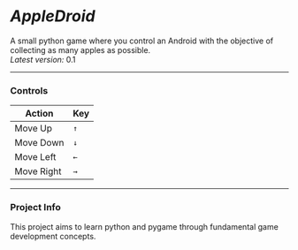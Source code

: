 # ***AppleDroid***
A small python game where you control an Android with the objective of collecting as many apples as possible.
<br/>
*Latest version:* 0.1

---

### **Controls**
| Action    | Key  |
| --------- | ---- |
| Move Up   | `↑`  |
| Move Down | `↓`  |
| Move Left | `←`  |
| Move Right| `→`  |

---

### Project Info
This project aims to learn python and pygame through fundamental game development concepts.
